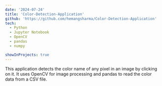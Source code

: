 ```yaml
---
date: '2024-07-24'
title: 'Color-Detection-Application'
github: 'https://github.com/hemangsharma/Color-Detection-Application'
tech:
  - Python
  - Jupyter Notebook
  - OpenCV
  - pandas
  - numpy

showInProjects: true
---
```


This application detects the color name of any pixel in an image by clicking on it. It uses OpenCV for image processing and pandas to read the color data from a CSV file.
